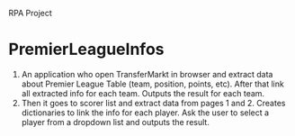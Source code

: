 RPA Project
# PremierLeagueInfos
1. An application who open TransferMarkt in browser and extract data about Premier League Table (team, position, points, etc). 
   After that link all extracted info for each team. 
   Outputs the result for each team. 
2. Then it goes to scorer list and extract data from pages 1 and 2. 
   Creates dictionaries to link the info for each player. 
   Ask the user to select a player from a dropdown list and outputs the result.
